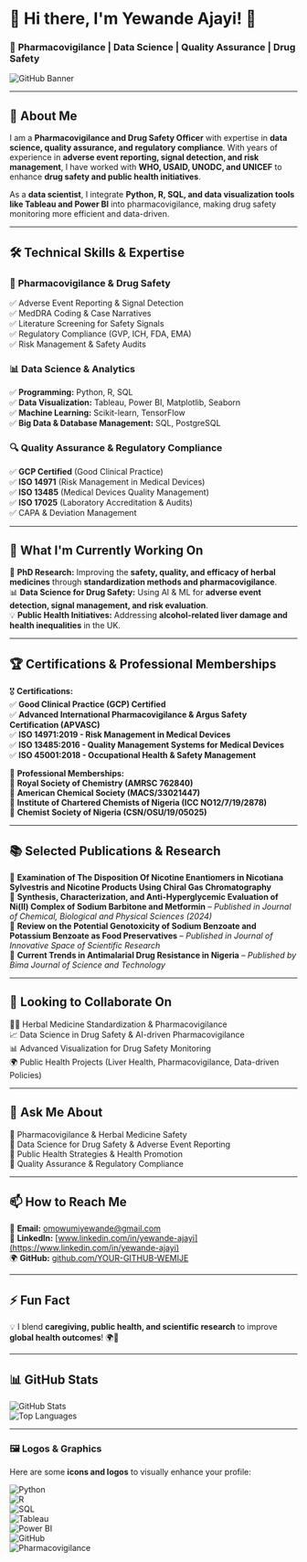 
# 🌟 **Hi there, I'm Yewande Ajayi!** 👋  

### 🚀 **Pharmacovigilance | Data Science | Quality Assurance | Drug Safety**  

![GitHub Banner](https://via.placeholder.com/1200x400.png?text=Welcome+to+My+GitHub+Profile)  

---

## 🔬 **About Me**  

I am a **Pharmacovigilance and Drug Safety Officer** with expertise in **data science, quality assurance, and regulatory compliance**. With years of experience in **adverse event reporting, signal detection, and risk management**, I have worked with **WHO, USAID, UNODC, and UNICEF** to enhance **drug safety and public health initiatives**.  

As a **data scientist**, I integrate **Python, R, SQL, and data visualization tools like Tableau and Power BI** into pharmacovigilance, making drug safety monitoring more efficient and data-driven.  

---

## 🛠 **Technical Skills & Expertise**  

### 🏥 **Pharmacovigilance & Drug Safety**  
✅ Adverse Event Reporting & Signal Detection  
✅ MedDRA Coding & Case Narratives  
✅ Literature Screening for Safety Signals  
✅ Regulatory Compliance (GVP, ICH, FDA, EMA)  
✅ Risk Management & Safety Audits  

### 📊 **Data Science & Analytics**  
✅ **Programming:** Python, R, SQL  
✅ **Data Visualization:** Tableau, Power BI, Matplotlib, Seaborn  
✅ **Machine Learning:** Scikit-learn, TensorFlow  
✅ **Big Data & Database Management:** SQL, PostgreSQL  

### 🔍 **Quality Assurance & Regulatory Compliance**  
✅ **GCP Certified** (Good Clinical Practice)  
✅ **ISO 14971** (Risk Management in Medical Devices)  
✅ **ISO 13485** (Medical Devices Quality Management)  
✅ **ISO 17025** (Laboratory Accreditation & Audits)  
✅ CAPA & Deviation Management  

---

## 🎯 **What I'm Currently Working On**  
🔬 **PhD Research:** Improving the **safety, quality, and efficacy of herbal medicines** through **standardization methods and pharmacovigilance**.  
📊 **Data Science for Drug Safety:** Using AI & ML for **adverse event detection, signal management, and risk evaluation**.  
💡 **Public Health Initiatives:** Addressing **alcohol-related liver damage and health inequalities** in the UK.  

---

## 🏆 **Certifications & Professional Memberships**  

🎖 **Certifications:**  
✅ **Good Clinical Practice (GCP) Certified**  
✅ **Advanced International Pharmacovigilance & Argus Safety Certification (APVASC)**  
✅ **ISO 14971:2019 - Risk Management in Medical Devices**  
✅ **ISO 13485:2016 - Quality Management Systems for Medical Devices**  
✅ **ISO 45001:2018 - Occupational Health & Safety Management**  

👥 **Professional Memberships:**  
🔹 **Royal Society of Chemistry (AMRSC 762840)**  
🔹 **American Chemical Society (MACS/33021447)**  
🔹 **Institute of Chartered Chemists of Nigeria (ICC NO12/7/19/2878)**  
🔹 **Chemist Society of Nigeria (CSN/OSU/19/05025)**  

---

## 📚 **Selected Publications & Research**  

📄 **Examination of The Disposition Of Nicotine Enantiomers in Nicotiana Sylvestris and Nicotine Products Using Chiral Gas Chromatography**  
📄 **Synthesis, Characterization, and Anti-Hyperglycemic Evaluation of Ni(II) Complex of Sodium Barbitone and Metformin** – *Published in Journal of Chemical, Biological and Physical Sciences (2024)*  
📄 **Review on the Potential Genotoxicity of Sodium Benzoate and Potassium Benzoate as Food Preservatives** – *Published in Journal of Innovative Space of Scientific Research*  
📄 **Current Trends in Antimalarial Drug Resistance in Nigeria** – *Published by Bima Journal of Science and Technology*  

---

## 🤝 **Looking to Collaborate On**  
👩‍⚕️ Herbal Medicine Standardization & Pharmacovigilance  
📈 Data Science in Drug Safety & AI-driven Pharmacovigilance  
📊 Advanced Visualization for Drug Safety Monitoring  
🌍 Public Health Projects (Liver Health, Pharmacovigilance, Data-driven Policies)  

---

## 💬 **Ask Me About**  
🔹 Pharmacovigilance & Herbal Medicine Safety  
🔹 Data Science for Drug Safety & Adverse Event Reporting  
🔹 Public Health Strategies & Health Promotion  
🔹 Quality Assurance & Regulatory Compliance  

---

## 📫 **How to Reach Me**  

📧 **Email:** [omowumiyewande@gmail.com](mailto:omowumiyewande@gmail.com)  
🔗 **LinkedIn:** [www.linkedin.com/in/yewande-ajayi](https://www.linkedin.com/in/yewande-ajayi)  
🌍 **GitHub:** [github.com/YOUR-GITHUB-WEMIJE](https://github.com/YOUR-GITHUB-WEMIJE)  

---

## ⚡ **Fun Fact**  
💡 I blend **caregiving, public health, and scientific research** to improve **global health outcomes**! 🌍💊  

---

## 📊 **GitHub Stats**  

![GitHub Stats](https://github-readme-stats.vercel.app/api?username=YOUR-GITHUB-USERNAME&show_icons=true&theme=radical)  
![Top Languages](https://github-readme-stats.vercel.app/api/top-langs/?username=YOUR-GITHUB-USERNAME&layout=compact&theme=radical)  

---

### 🖼️ **Logos & Graphics**  

Here are some **icons and logos** to visually enhance your profile:  

![Python](https://img.shields.io/badge/Python-3776AB?style=for-the-badge&logo=python&logoColor=white)  
![R](https://img.shields.io/badge/R-276DC3?style=for-the-badge&logo=r&logoColor=white)  
![SQL](https://img.shields.io/badge/SQL-CC2927?style=for-the-badge&logo=microsoft-sql-server&logoColor=white)  
![Tableau](https://img.shields.io/badge/Tableau-E97627?style=for-the-badge&logo=Tableau&logoColor=white)  
![Power BI](https://img.shields.io/badge/PowerBI-F2C811?style=for-the-badge&logo=power-bi&logoColor=black)  
![GitHub](https://img.shields.io/badge/GitHub-181717?style=for-the-badge&logo=github&logoColor=white)  
![Pharmacovigilance](https://img.shields.io/badge/Pharmacovigilance-004080?style=for-the-badge&logoColor=white) 

